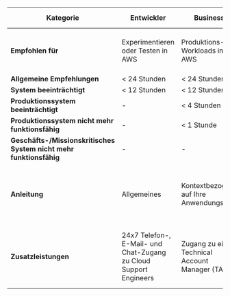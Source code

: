 

| **Kategorie** | **Entwickler** | **Business** | **Enterprise On-Ramp** | **Enterprise** |
|---------------|----------------|--------------|------------------------|---------------|
| **Empfohlen für** | Experimentieren oder Testen in AWS | Produktions-Workloads in AWS | Produktions- und/oder geschäftskritische Workloads in AWS | Geschäfts- und/oder geschäftskritische Workloads in AWS |
| **Allgemeine Empfehlungen** | < 24 Stunden | < 24 Stunden | < 24 Stunden | < 24 Stunden |
| **System beeinträchtigt** | < 12 Stunden | < 12 Stunden | < 12 Stunden | < 12 Stunden |
| **Produktionssystem beeinträchtigt** | - | < 4 Stunden | < 4 Stunden | < 4 Stunden |
| **Produktionssystem nicht mehr funktionsfähig** | - | < 1 Stunde | < 1 Stunde | < 1 Stunde |
| **Geschäfts-/Missionskritisches System nicht mehr funktionsfähig** | - | - | < 30 Minuten | < 15 Minuten |
| **Anleitung** | Allgemeines | Kontextbezogen auf Ihre Anwendungsfälle | Jährliche beratende Überprüfung und Unterstützung basierend auf Ihren Anwendungen | Beratende Überprüfung und Unterstützung basierend auf Ihren Anwendungen |
| **Zusatzleistungen** | 24x7 Telefon-, E-Mail- und Chat-Zugang zu Cloud Support Engineers | Zugang zu einem Technical Account Manager (TAM) | - | Concierge-Support-Team für persönliche Betreuung bei Abrechnungs- und Account-Best-Praktiken |

